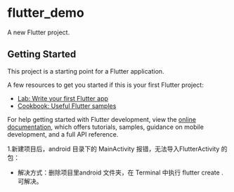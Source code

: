 # flutter_demo

A new Flutter project.

## Getting Started

This project is a starting point for a Flutter application.

A few resources to get you started if this is your first Flutter project:

- [Lab: Write your first Flutter app](https://docs.flutter.dev/get-started/codelab)
- [Cookbook: Useful Flutter samples](https://docs.flutter.dev/cookbook)

For help getting started with Flutter development, view the
[online documentation](https://docs.flutter.dev/), which offers tutorials,
samples, guidance on mobile development, and a full API reference.



1.新建项目后，android 目录下的 MainActivity 报错，无法导入FlutterActivity 的包：

  -   解决方式：删除项目里android 文件夹，在 Terminal  中执行 flutter create .  可解决。

